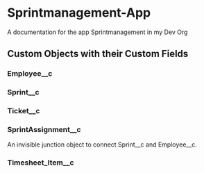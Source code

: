 # Sprintmanagement-App
A documentation for the app Sprintmanagement in my Dev Org

## Custom Objects with their Custom Fields

### Employee__c

### Sprint__c

### Ticket__c

### SprintAssignment__c
An invisible junction object to connect Sprint__c and Employee__c.

### Timesheet_Item__c


